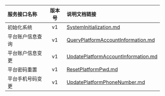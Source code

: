   
| 服务接口名称 | 版本号 | 说明文档链接 |  
| :----------------- | :-----: | :---------------- |  
| 初始化系统 | v1 | [SystemInitialization.md](https://gitee.com/leslieleslie/gitMd/blob/master/EpeisPlat/PlatAccountServer/SystemInitialization.md) |  
| 平台账户信息查询 | v1 | [QueryPlatformAccountInformation.md](https://gitee.com/leslieleslie/gitMd/blob/master/EpeisPlat/PlatAccountServer/QueryPlatformAccountInformation.md) |  
| 平台账户信息变更 | v1 | [UpdatePlatformAccountInformation.md](https://gitee.com/leslieleslie/gitMd/blob/master/EpeisPlat/PlatAccountServer/UpdatePlatformAccountInformation.md) |  
| 平台密码重置 | v1 | [ResetPlatformPwd.md](https://gitee.com/leslieleslie/gitMd/blob/master/EpeisPlat/PlatAccountServer/ResetPlatformPwd.md) |  
| 平台手机号码变更 | v1 | [UpdatePlatformPhoneNumber.md](https://gitee.com/leslieleslie/gitMd/blob/master/EpeisPlat/PlatAccountServer/UpdatePlatformPhoneNumber.md) |  
  
